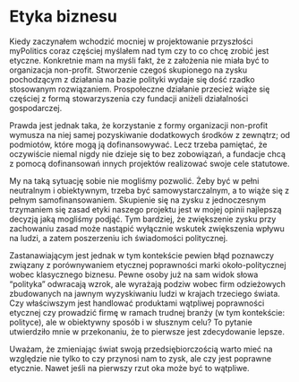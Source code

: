 # Etyka biznesu

Kiedy zaczynałem wchodzić mocniej w projektowanie przyszłości myPolitics coraz częściej myślałem nad tym czy to co chcę zrobić jest etyczne. Konkretnie mam na myśli fakt, że z założenia nie miała być to organizacja non-profit. Stworzenie czegoś skupionego na zysku pochodzącym z działania na bazie polityki wydaje się dość rzadko stosowanym rozwiązaniem. Prospołeczne działanie przecież wiąże się częściej z formą stowarzyszenia czy fundacji aniżeli działalności gospodarczej.

Prawda jest jednak taka, że korzystanie z formy organizacji non-profit wymusza na niej samej pozyskiwanie dodatkowych środków z zewnątrz; od podmiotów, które mogą ją dofinansowywać. Lecz trzeba pamiętać, że oczywiście niemal nigdy nie dzieje się to bez zobowiązań, a fundacje chcą z pomocą dofinansowań innych projektów realizować swoje cele statutowe.

My na taką sytuację sobie nie mogliśmy pozwolić. Żeby być w pełni neutralnym i obiektywnym, trzeba być samowystarczalnym, a to wiąże się z pełnym samofinansowaniem. Skupienie się na zysku z jednoczesnym trzymaniem się zasad etyki naszego projektu jest w mojej opinii najlepszą decyzją jaką mogliśmy podjąć. Tym bardziej, że zwiększenie zysku przy zachowaniu zasad może nastąpić wyłącznie wskutek zwiększenia wpływu na ludzi, a zatem poszerzeniu ich świadomości politycznej.

Zastanawiającym jest jednak w tym kontekście pewien błąd poznawczy związany z porównywaniem etycznej poprawności marki około-politycznej wobec klasycznego biznesu. Pewne osoby już na sam widok słowa “polityka” odwracają wzrok, ale wyrażają podziw wobec firm odzieżowych zbudowanych na jawnym wyzyskiwaniu ludzi w krajach trzeciego świata. Czy właściwszym jest handlować produktami wątpliwej poprawności etycznej czy prowadzić firmę w ramach trudnej branży (w tym kontekście: polityce), ale w obiektywny sposób i w słusznym celu? To pytanie utwierdziło mnie w przekonaniu, że to pierwsze jest zdecydowanie lepsze.

Uważam, że zmieniając świat swoją przedsiębiorczością warto mieć na względzie nie tylko to czy przynosi nam to zysk, ale czy jest poprawne etycznie. Nawet jeśli na pierwszy rzut oka może być to wątpliwe.
